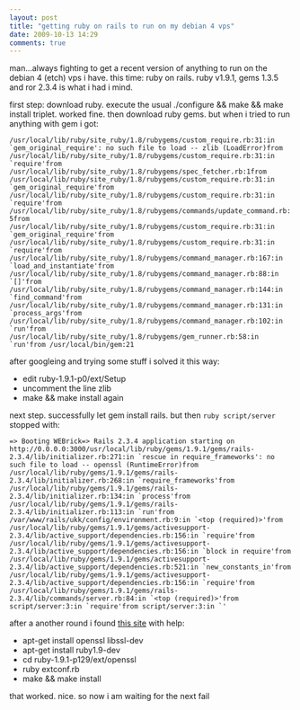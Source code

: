```yaml
---
layout: post
title: "getting ruby on rails to run on my debian 4 vps"
date: 2009-10-13 14:29
comments: true
---
```


man...always fighting to get a recent version of anything to run on the debian 4 (etch) vps i have. this time: ruby on rails. ruby v1.9.1, gems 1.3.5 and ror 2.3.4 is what i had i mind. 

first step: download ruby. execute the usual ./configure && make && make install triplet. worked fine. then download ruby gems. but when i tried to run anything with gem i got:

``/usr/local/lib/ruby/site_ruby/1.8/rubygems/custom_require.rb:31:in `gem_original_require': no such file to load -- zlib (LoadError)from /usr/local/lib/ruby/site_ruby/1.8/rubygems/custom_require.rb:31:in `require'from /usr/local/lib/ruby/site_ruby/1.8/rubygems/spec_fetcher.rb:1from /usr/local/lib/ruby/site_ruby/1.8/rubygems/custom_require.rb:31:in `gem_original_require'from /usr/local/lib/ruby/site_ruby/1.8/rubygems/custom_require.rb:31:in `require'from /usr/local/lib/ruby/site_ruby/1.8/rubygems/commands/update_command.rb:5from /usr/local/lib/ruby/site_ruby/1.8/rubygems/custom_require.rb:31:in `gem_original_require'from /usr/local/lib/ruby/site_ruby/1.8/rubygems/custom_require.rb:31:in `require'from /usr/local/lib/ruby/site_ruby/1.8/rubygems/command_manager.rb:167:in `load_and_instantiate'from /usr/local/lib/ruby/site_ruby/1.8/rubygems/command_manager.rb:88:in `[]'from /usr/local/lib/ruby/site_ruby/1.8/rubygems/command_manager.rb:144:in `find_command'from /usr/local/lib/ruby/site_ruby/1.8/rubygems/command_manager.rb:131:in `process_args'from /usr/local/lib/ruby/site_ruby/1.8/rubygems/command_manager.rb:102:in `run'from /usr/local/lib/ruby/site_ruby/1.8/rubygems/gem_runner.rb:58:in `run'from /usr/local/bin/gem:21``

after googleing and trying some stuff i solved it this way:
- edit ruby-1.9.1-p0/ext/Setup
- uncomment the line zlib
- make && make install again

next step. successfully let gem install rails. but then ``ruby script/server`` stopped with:

``=> Booting WEBrick=> Rails 2.3.4 application starting on http://0.0.0.0:3000/usr/local/lib/ruby/gems/1.9.1/gems/rails-2.3.4/lib/initializer.rb:271:in `rescue in require_frameworks': no such file to load -- openssl (RuntimeError)from /usr/local/lib/ruby/gems/1.9.1/gems/rails-2.3.4/lib/initializer.rb:268:in `require_frameworks'from /usr/local/lib/ruby/gems/1.9.1/gems/rails-2.3.4/lib/initializer.rb:134:in `process'from /usr/local/lib/ruby/gems/1.9.1/gems/rails-2.3.4/lib/initializer.rb:113:in `run'from /var/www/rails/ukk/config/environment.rb:9:in `<top (required)>'from /usr/local/lib/ruby/gems/1.9.1/gems/activesupport-2.3.4/lib/active_support/dependencies.rb:156:in `require'from /usr/local/lib/ruby/gems/1.9.1/gems/activesupport-2.3.4/lib/active_support/dependencies.rb:156:in `block in require'from /usr/local/lib/ruby/gems/1.9.1/gems/activesupport-2.3.4/lib/active_support/dependencies.rb:521:in `new_constants_in'from /usr/local/lib/ruby/gems/1.9.1/gems/activesupport-2.3.4/lib/active_support/dependencies.rb:156:in `require'from /usr/local/lib/ruby/gems/1.9.1/gems/rails-2.3.4/lib/commands/server.rb:84:in `<top (required)>'from script/server:3:in `require'from script/server:3:in `'``

after a another round i found [this site](http://linuxnuggetz.blogspot.com/2009/06/ruby-on-rail-on-ubuntu.html) with help:
- apt-get install openssl libssl-dev
- apt-get install ruby1.9-dev
- cd ruby-1.9.1-p129/ext/openssl
- ruby extconf.rb
- make && make install

that worked. nice. so now i am waiting for the next fail
 
